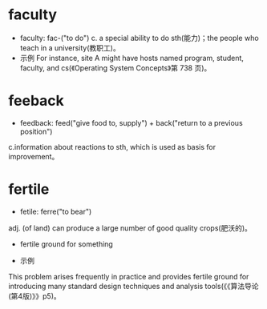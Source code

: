 # faculty

- faculty: fac-("to do")
  c. a special ability to do sth(能力)；the people who teach in a university(教职工)。
- 示例
  For instance, site A might have hosts named program, student, faculty, and cs(《Operating System Concepts》第 738 页)。

# feeback

- feedback: feed("give food to, supply") + back("return to a previous position")

c.information about reactions to sth, which is used as basis for improvement。

# fertile

- fetile:  ferre("to bear")

adj. (of land) can produce a large number of good quality crops(肥沃的)。

- fertile ground for something

- 示例

This problem arises frequently in practice and provides fertile ground for introducing many standard design techniques and analysis tools(《《算法导论(第4版)》》p5)。